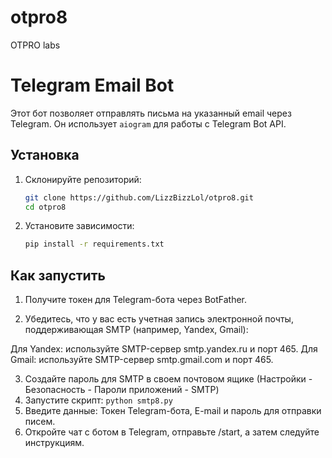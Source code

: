 # otpro8
OTPRO labs

# Telegram Email Bot

Этот бот позволяет отправлять письма на указанный email через Telegram. Он использует `aiogram` для работы с Telegram Bot API.

## Установка

1. Склонируйте репозиторий:
   ```bash
   git clone https://github.com/LizzBizzLol/otpro8.git
   cd otpro8
   
2. Установите зависимости:
   ```bash
   pip install -r requirements.txt
   
## Как запустить

1. Получите токен для Telegram-бота через BotFather.

2. Убедитесь, что у вас есть учетная запись электронной почты, поддерживающая SMTP (например, Yandex, Gmail):

Для Yandex: используйте SMTP-сервер smtp.yandex.ru и порт 465.
Для Gmail: используйте SMTP-сервер smtp.gmail.com и порт 465.

3. Создайте пароль для SMTP в своем почтовом ящике (Настройки - Безопасность - Пароли приложений - SMTP)
4. Запустите скрипт: `python smtp8.py`
5. Введите данные:
Токен Telegram-бота, E-mail и пароль для отправки писем.
6. Откройте чат с ботом в Telegram, отправьте /start, а затем следуйте инструкциям.
